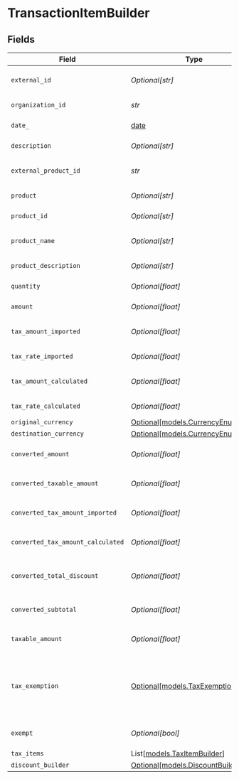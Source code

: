 # TransactionItemBuilder


## Fields

| Field                                                                | Type                                                                 | Required                                                             | Description                                                          |
| -------------------------------------------------------------------- | -------------------------------------------------------------------- | -------------------------------------------------------------------- | -------------------------------------------------------------------- |
| `external_id`                                                        | *Optional[str]*                                                      | :heavy_minus_sign:                                                   | External item identifier.                                            |
| `organization_id`                                                    | *str*                                                                | :heavy_check_mark:                                                   | Organization identifier.                                             |
| `date_`                                                              | [date](https://docs.python.org/3/library/datetime.html#date-objects) | :heavy_check_mark:                                                   | Date/time of item.                                                   |
| `description`                                                        | *Optional[str]*                                                      | :heavy_minus_sign:                                                   | Item description                                                     |
| `external_product_id`                                                | *str*                                                                | :heavy_check_mark:                                                   | External product identifier.                                         |
| `product`                                                            | *Optional[str]*                                                      | :heavy_minus_sign:                                                   | Product name                                                         |
| `product_id`                                                         | *Optional[str]*                                                      | :heavy_minus_sign:                                                   | Product identifier.                                                  |
| `product_name`                                                       | *Optional[str]*                                                      | :heavy_minus_sign:                                                   | Product name (detailed)                                              |
| `product_description`                                                | *Optional[str]*                                                      | :heavy_minus_sign:                                                   | Product description                                                  |
| `quantity`                                                           | *Optional[float]*                                                    | :heavy_minus_sign:                                                   | Quantity of item.                                                    |
| `amount`                                                             | *Optional[float]*                                                    | :heavy_minus_sign:                                                   | Item amount.                                                         |
| `tax_amount_imported`                                                | *Optional[float]*                                                    | :heavy_minus_sign:                                                   | Imported tax amount for the item.                                    |
| `tax_rate_imported`                                                  | *Optional[float]*                                                    | :heavy_minus_sign:                                                   | Imported tax rate.                                                   |
| `tax_amount_calculated`                                              | *Optional[float]*                                                    | :heavy_minus_sign:                                                   | Calculated tax amount for the item.                                  |
| `tax_rate_calculated`                                                | *Optional[float]*                                                    | :heavy_minus_sign:                                                   | Calculated tax rate.                                                 |
| `original_currency`                                                  | [Optional[models.CurrencyEnum]](../models/currencyenum.md)           | :heavy_minus_sign:                                                   | N/A                                                                  |
| `destination_currency`                                               | [Optional[models.CurrencyEnum]](../models/currencyenum.md)           | :heavy_minus_sign:                                                   | N/A                                                                  |
| `converted_amount`                                                   | *Optional[float]*                                                    | :heavy_minus_sign:                                                   | Converted item amount.                                               |
| `converted_taxable_amount`                                           | *Optional[float]*                                                    | :heavy_minus_sign:                                                   | Converted taxable amount.                                            |
| `converted_tax_amount_imported`                                      | *Optional[float]*                                                    | :heavy_minus_sign:                                                   | Converted imported tax amount.                                       |
| `converted_tax_amount_calculated`                                    | *Optional[float]*                                                    | :heavy_minus_sign:                                                   | Converted calculated tax amount                                      |
| `converted_total_discount`                                           | *Optional[float]*                                                    | :heavy_minus_sign:                                                   | Converted total discount amount.                                     |
| `converted_subtotal`                                                 | *Optional[float]*                                                    | :heavy_minus_sign:                                                   | Converted subtotal amount.                                           |
| `taxable_amount`                                                     | *Optional[float]*                                                    | :heavy_minus_sign:                                                   | Taxable amount for the item.                                         |
| `tax_exemption`                                                      | [Optional[models.TaxExemptionEnum]](../models/taxexemptionenum.md)   | :heavy_minus_sign:                                                   | This enum is used to determine if a transaction is exempt from tax.  |
| `exempt`                                                             | *Optional[bool]*                                                     | :heavy_minus_sign:                                                   | Indicates if the item is exempt.                                     |
| `tax_items`                                                          | List[[models.TaxItemBuilder](../models/taxitembuilder.md)]           | :heavy_minus_sign:                                                   | N/A                                                                  |
| `discount_builder`                                                   | [Optional[models.DiscountBuilder]](../models/discountbuilder.md)     | :heavy_minus_sign:                                                   | N/A                                                                  |